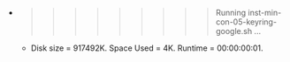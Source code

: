 * >>>>>>>>> Running inst-min-con-05-keyring-google.sh ...
  * Disk size = 917492K. Space Used = 4K. Runtime = 00:00:00:01.
